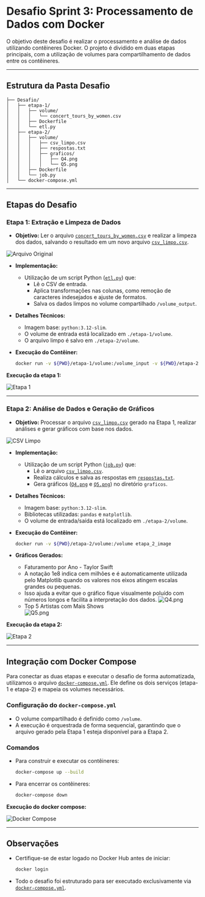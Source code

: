 
# Desafio Sprint 3: Processamento de Dados com Docker

O objetivo deste desafio é realizar o processamento e análise de dados utilizando contêineres Docker. 
O projeto é dividido em duas etapas principais, com a utilização de volumes para compartilhamento de dados entre os contêineres.

---

## Estrutura da Pasta Desafio

```plaintext
├── Desafio/
│   ├── etapa-1/
│   │   ├── volume/
│   │   │   └── concert_tours_by_women.csv
│   │   ├── Dockerfile
│   │   └── etl.py
│   ├── etapa-2/
│   │   ├── volume/
│   │   │   ├── csv_limpo.csv
│   │   │   ├── respostas.txt
│   │   │   ├── graficos/
│   │   │   │   ├── Q4.png
│   │   │   │   └── Q5.png
│   │   ├── Dockerfile
│   │   └── job.py
│   └── docker-compose.yml
```

---

## Etapas do Desafio

### **Etapa 1: Extração e Limpeza de Dados**
- **Objetivo:** 
  Ler o arquivo [`concert_tours_by_women.csv`](etapa-1/volume/concert_tours_by_women.csv) e realizar a limpeza dos dados, salvando o resultado em um novo arquivo [`csv_limpo.csv`](etapa-2/volume/csv_limpo.csv).
  
![Arquivo Original](../Evidencias/concert.png)

- **Implementação:**
  - Utilização de um script Python ([`etl.py`](etapa-1/etl.py)) que:
    - Lê o CSV de entrada.
    - Aplica transformações nas colunas, como remoção de caracteres indesejados e ajuste de formatos.
    - Salva os dados limpos no volume compartilhado `/volume_output`.

- **Detalhes Técnicos:**
  - Imagem base: `python:3.12-slim`.
  - O volume de entrada está localizado em `./etapa-1/volume`.
  - O arquivo limpo é salvo em `./etapa-2/volume`.

- **Execução do Contêiner:**
  ```bash
  docker run -v ${PWD}/etapa-1/volume:/volume_input -v ${PWD}/etapa-2/volume:/volume_output etl_image
  ```

**Execução da etapa 1:**

![Etapa 1](../Evidencias/etapa-1.png)

---

### **Etapa 2: Análise de Dados e Geração de Gráficos**
- **Objetivo:** 
  Processar o arquivo [`csv_limpo.csv`](etapa-2/volume/csv_limpo.csv) gerado na Etapa 1, realizar análises e gerar gráficos com base nos dados.

![CSV Limpo](../Evidencias/csv.limpo.png)

- **Implementação:**
  - Utilização de um script Python ([`job.py`](etapa-2/job.py)) que:
    - Lê o arquivo [`csv_limpo.csv`](etapa-2/volume/csv_limpo.csv).
    - Realiza cálculos e salva as respostas em [`respostas.txt`](etapa-2/volume/respostas.txt).
    - Gera gráficos ([`Q4.png`](etapa-2/volume/graficos/Q4.png) e [`Q5.png`](etapa-2/volume/graficos/Q5.png)) no diretório `graficos`.

- **Detalhes Técnicos:**
  - Imagem base: `python:3.12-slim`.
  - Bibliotecas utilizadas: `pandas` e `matplotlib`.
  - O volume de entrada/saída está localizado em `./etapa-2/volume`.

- **Execução do Contêiner:**
  ```bash
  docker run -v ${PWD}/etapa-2/volume:/volume etapa_2_image
  ```

- **Gráficos Gerados:**
  - Faturamento por Ano - Taylor Swift  
  - A notação 1e8 indica cem milhões e é automaticamente utilizada pelo Matplotlib quando os valores nos eixos atingem escalas grandes ou pequenas.
  - Isso ajuda a evitar que o gráfico fique visualmente poluído com números longos e facilita a interpretação dos dados.
    ![Q4.png](etapa-2/volume/graficos/Q4.png)
  - Top 5 Artistas com Mais Shows  
    ![Q5.png](etapa-2/volume/graficos/Q5.png)


**Execução da etapa 2:**

![Etapa 2](../Evidencias/etapa-2.png)

---

## Integração com Docker Compose

Para conectar as duas etapas e executar o desafio de forma automatizada, utilizamos o arquivo [`docker-compose.yml`](docker-compose.yml). Ele define os dois serviços (etapa-1 e etapa-2) e mapeia os volumes necessários.

### **Configuração do `docker-compose.yml`**
- O volume compartilhado é definido como `/volume`.
- A execução é orquestrada de forma sequencial, garantindo que o arquivo gerado pela Etapa 1 esteja disponível para a Etapa 2.

### **Comandos**
- Para construir e executar os contêineres:
  ```bash
  docker-compose up --build
  ```
- Para encerrar os contêineres:
  ```bash
  docker-compose down
  ```

**Execução do docker compose:**

![Docker Compose](../Evidencias/docker-compose.png)

---

## Observações
- Certifique-se de estar logado no Docker Hub antes de iniciar:  
  ```bash
  docker login
  ```
- Todo o desafio foi estruturado para ser executado exclusivamente via [`docker-compose.yml`](docker-compose.yml).
